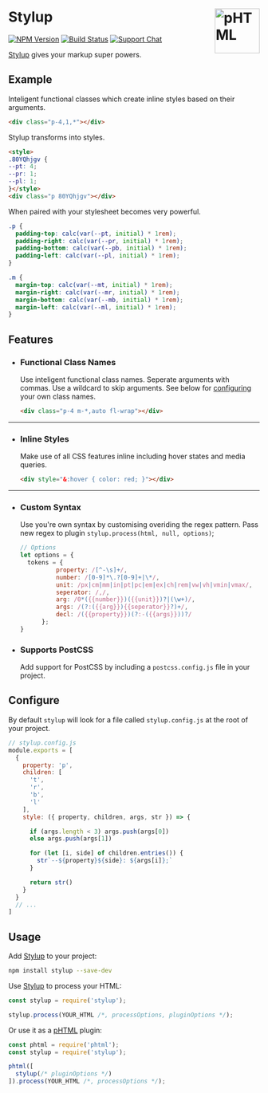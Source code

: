 # Stylup [<img src="https://phtml.io/logo.svg" alt="pHTML" width="90" height="90" align="right">][phtml]

[![NPM Version][npm-img]][npm-url]
[![Build Status][cli-img]][cli-url]
[![Support Chat][git-img]][git-url]

[Stylup] gives your markup super powers.

## Example

Inteligent functional classes which create inline styles based on their arguments.

```html
<div class="p-4,1,*"></div>
```

Stylup transforms into styles.

```html
<style>
.80YQhjgv {
--pt: 4;
--pr: 1;
--pl: 1;
}</style>
<div class="p 80YQhjgv"></div>
```

When paired with your stylesheet becomes very powerful.

```css
.p {
  padding-top: calc(var(--pt, initial) * 1rem);
  padding-right: calc(var(--pr, initial) * 1rem);
  padding-bottom: calc(var(--pb, initial) * 1rem);
  padding-left: calc(var(--pl, initial) * 1rem);
}

.m {
  margin-top: calc(var(--mt, initial) * 1rem);
  margin-right: calc(var(--mr, initial) * 1rem);
  margin-bottom: calc(var(--mb, initial) * 1rem);
  margin-left: calc(var(--ml, initial) * 1rem);
}
```

## Features

- ### Functional Class Names

  Use inteligent functional class names. Seperate arguments with commas. Use a wildcard to skip arguments. See below for [configuring](#configure) your own class names.

  ```html
  <div class="p-4 m-*,auto fl-wrap"></div>
  ```

---

- ### Inline Styles

  Make use of all CSS features inline including hover states and media queries.

  ```html
  <div style="&:hover { color: red; }"></div>
  ```

---

- ### Custom Syntax

  Use you're own syntax by customising overiding the regex pattern. Pass new regex to plugin `stylup.process(html, null, options)`;

  ```js
  // Options
  let options = {
    tokens = {
			property: /[^-\s]+/,
			number: /[0-9]*\.?[0-9]+|\*/,
			unit: /px|cm|mm|in|pt|pc|em|ex|ch|rem|vw|vh|vmin|vmax/,
			seperator: /,/,
			arg: /0*({{number}})({{unit}})?|(\w+)/,
			args: /(?:({{arg}}){{seperator}}?)+/,
			decl: /({{property}})(?:-({{args}}))?/
		};
  }
  ```

- ### Supports PostCSS

  Add support for PostCSS by including a `postcss.config.js` file in your project.


## Configure

By default `stylup` will look for a file called `stylup.config.js` at the root of your project.

```js
// stylup.config.js
module.exports = [
  {
    property: 'p',
    children: [
      't',
      'r',
      'b',
      'l'
    ],
    style: ({ property, children, args, str }) => {

      if (args.length < 3) args.push(args[0])
      else args.push(args[1])

      for (let [i, side] of children.entries()) {
        str`--${property}${side}: ${args[i]};`
      }

      return str()
    }
  }
  // ...
]
```

## Usage

Add [Stylup] to your project:

```bash
npm install stylup --save-dev
```

Use [Stylup] to process your HTML:

```js
const stylup = require('stylup');

stylup.process(YOUR_HTML /*, processOptions, pluginOptions */);
```

Or use it as a [pHTML] plugin:

```js
const phtml = require('phtml');
const stylup = require('stylup');

phtml([
  stylup(/* pluginOptions */)
]).process(YOUR_HTML /*, processOptions */);
```

[cli-img]: https://img.shields.io/travis/limitlessloop/stylup.svg
[cli-url]: https://travis-ci.org/limitlessloop/stylup
[git-img]: https://img.shields.io/badge/support-chat-blue.svg
[git-url]: https://gitter.im/phtmlorg/phtml
[npm-img]: https://img.shields.io/npm/v/stylup.svg
[npm-url]: https://www.npmjs.com/package/stylup

[pHTML]: https://github.com/phtmlorg/phtml
[Stylup]: https://github.com/limitlessloop/stylup
